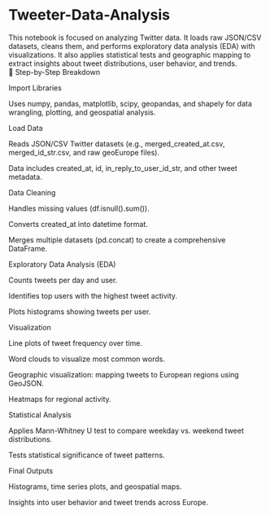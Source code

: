 # Tweeter-Data-Analysis
This notebook is focused on analyzing Twitter data. It loads raw JSON/CSV datasets, cleans them, and performs exploratory data analysis (EDA) with visualizations. It also applies statistical tests and geographic mapping to extract insights about tweet distributions, user behavior, and trends.\
🔑 Step-by-Step Breakdown

Import Libraries

Uses numpy, pandas, matplotlib, scipy, geopandas, and shapely for data wrangling, plotting, and geospatial analysis.

Load Data

Reads JSON/CSV Twitter datasets (e.g., merged_created_at.csv, merged_id_str.csv, and raw geoEurope files).

Data includes created_at, id, in_reply_to_user_id_str, and other tweet metadata.

Data Cleaning

Handles missing values (df.isnull().sum()).

Converts created_at into datetime format.

Merges multiple datasets (pd.concat) to create a comprehensive DataFrame.

Exploratory Data Analysis (EDA)

Counts tweets per day and user.

Identifies top users with the highest tweet activity.

Plots histograms showing tweets per user.

Visualization

Line plots of tweet frequency over time.

Word clouds to visualize most common words.

Geographic visualization: mapping tweets to European regions using GeoJSON.

Heatmaps for regional activity.

Statistical Analysis

Applies Mann-Whitney U test to compare weekday vs. weekend tweet distributions.

Tests statistical significance of tweet patterns.

Final Outputs

Histograms, time series plots, and geospatial maps.

Insights into user behavior and tweet trends across Europe.

